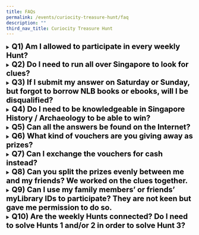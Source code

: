 ```yaml
---
title: FAQs
permalink: /events/curiocity-treasure-hunt/faq
description: ""
third_nav_title: Curiocity Treasure Hunt
---
```

<details>
<summary><span style="font-weight: 700; font-size: 20px; font-style: normal; color:#000000">Q1) Am I allowed to participate in every weekly Hunt?</span></summary>
<br>
<span style="font-weight: 400; font-size: 20px; font-style: normal; color:normal">Yes, we welcome your entries for each and every hunt. However, do note that you are only allowed to submit only ONE answer, which will be tagged to your <a href="https://mobileapp.nlb.gov.sg/get-started-with/mylibrary" target="_blank">myLibrary</a> username.</span>
	
</details>

<details>
<summary><span style="font-weight: 700; font-size: 20px; font-style: normal; color:#000000">Q2) Do I need to run all over Singapore to look for clues?</span></summary>
<br>
<span style="font-weight: 400; font-size: 20px; font-style: normal; color:normal">No. The 3 Hunts for each month will be localised to the specific area. If you wish, you can participate from home, or partner with friends and family members to maximise your chances of winning. But of course, we can only award prizes according to the myLibrary username submitted.</span>
	
</details>

<details>
<summary><span style="font-weight: 700; font-size: 20px; font-style: normal; color:#000000">Q3) If I submit my answer on Saturday or Sunday, but forgot to borrow NLB books or ebooks, will I be disqualified?</span></summary>
<br>
<span style="font-weight: 400; font-size: 20px; font-style: normal; color:normal">Yes. Rightfully, you need to borrow 4 books to qualify for the email clues sent to all registered participants. Even if you have somehow secured a clue from a friend or from the Internet, you will still need to borrow 4 NLB books or ebooks in order to be eligible as a winner. </span>
	
</details>

<details>
<summary><span style="font-weight: 700; font-size: 20px; font-style: normal; color:#000000">Q4) Do I need to be knowledgeable in Singapore History / Archaeology to be able to win?</span></summary>
<br>
<span style="font-weight: 400; font-size: 20px; font-style: normal; color:normal">No. While possessing such knowledge may be advantageous in some cases, we have designed the weekly Hunts to be played by anyone aged 13 and above. (You did study Singapore History back in your school days, didn’t you?)</span>
	
</details>

<details>
<summary><span style="font-weight: 700; font-size: 20px; font-style: normal; color:#000000">Q5) Can all the answers be found on the Internet?</span></summary>
<br>
<span style="font-weight: 400; font-size: 20px; font-style: normal; color:normal">No. Otherwise, it wouldn’t be much of a challenge, would it? Some clues may require you to explore the designated locations to solve them.</span>
	
</details>

<details>
<summary><span style="font-weight: 700; font-size: 20px; font-style: normal; color:#000000">Q6) What kind of vouchers are you giving away as prizes?</span></summary>
<br>
<span style="font-weight: 400; font-size: 20px; font-style: normal; color:normal">Shopping and Book vouchers.</span>
	
</details>

<details>
<summary><span style="font-weight: 700; font-size: 20px; font-style: normal; color:#000000">Q7) Can I exchange the vouchers for cash instead?</span></summary>
<br>
<span style="font-weight: 400; font-size: 20px; font-style: normal; color:normal">Sorry, but that would not be possible. </span>
	
</details>

<details>
<summary><span style="font-weight: 700; font-size: 20px; font-style: normal; color:#000000">Q8) Can you split the prizes evenly between me and my friends? We worked on the clues together.</span></summary>
<br>
<span style="font-weight: 400; font-size: 20px; font-style: normal; color:normal">No. We can only issue the prizes (vouchers) to the winners for each week, based on their myLibrary usernames.</span>
<br>	
</details>

<details>
<summary><span style="font-weight: 700; font-size: 20px; font-style: normal; color:#000000">Q9) Can I use my family members’ or friends’ myLibrary IDs to participate? They are not keen but gave me permission to do so. </span></summary>
<br>
<span style="font-weight: 400; font-size: 20px; font-style: normal; color:normal">Sorry, but you should only use your own myLibrary username. You may wish to encourage them to participate using their own myLibrary usernames instead.</span>
	
</details>

<details>
<summary><span style="font-weight: 700; font-size: 20px; font-style: normal; color:#000000">Q10) Are the weekly Hunts connected? Do I need to solve Hunts 1 and/or 2  in order to solve Hunt 3?</span></summary>
<br>
<span style="font-weight: 400; font-size: 20px; font-style: normal; color:normal">No, each weekly Hunt is standalone, and is not connected to other Hunts.</span>
	
</details>